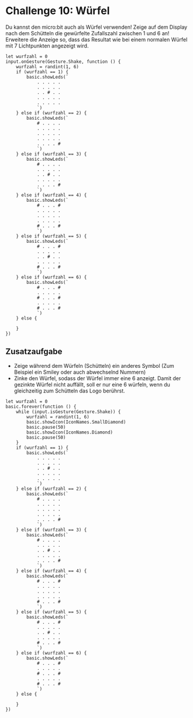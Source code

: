 # Challenge 10: Würfel

Du kannst den micro:bit auch als Würfel verwenden! Zeige auf dem Display nach dem Schütteln die gewürfelte Zufallszahl zwischen 1 und 6 an! Erweitere die Anzeige so, dass das Resultat wie bei einem normalen Würfel mit 7 Lichtpunkten angezeigt wird. 

```blocks
let wurfzahl = 0
input.onGesture(Gesture.Shake, function () {
    wurfzahl = randint(1, 6)
    if (wurfzahl == 1) {
        basic.showLeds(`
            . . . . .
            . . . . .
            . . # . .
            . . . . .
            . . . . .
            `)
    } else if (wurfzahl == 2) {
        basic.showLeds(`
            # . . . .
            . . . . .
            . . . . .
            . . . . .
            . . . . #
            `)
    } else if (wurfzahl == 3) {
        basic.showLeds(`
            # . . . .
            . . . . .
            . . # . .
            . . . . .
            . . . . #
            `)
    } else if (wurfzahl == 4) {
        basic.showLeds(`
            # . . . #
            . . . . .
            . . . . .
            . . . . .
            # . . . #
            `)
    } else if (wurfzahl == 5) {
        basic.showLeds(`
            # . . . #
            . . . . .
            . . # . .
            . . . . .
            # . . . #
            `)
    } else if (wurfzahl == 6) {
        basic.showLeds(`
            # . . . #
            . . . . .
            # . . . #
            . . . . .
            # . . . #
            `)
    } else {
    	
    }
})
```

## Zusatzaufgabe

 - Zeige während dem Würfeln (Schütteln) ein anderes Symbol (Zum Beispiel ein Smiley oder auch abwechselnd Nummern)
 - Zinke den Würfel, sodass der Würfel immer eine 6 anzeigt. Damit der gezinkte Würfel nicht auffällt, soll er nur eine 6 würfeln, wenn du gleichzeitig zum Schütteln das Logo berührst. 
 
```blocks
let wurfzahl = 0
basic.forever(function () {
    while (input.isGesture(Gesture.Shake)) {
        wurfzahl = randint(1, 6)
        basic.showIcon(IconNames.SmallDiamond)
        basic.pause(50)
        basic.showIcon(IconNames.Diamond)
        basic.pause(50)
    }
    if (wurfzahl == 1) {
        basic.showLeds(`
            . . . . .
            . . . . .
            . . # . .
            . . . . .
            . . . . .
            `)
    } else if (wurfzahl == 2) {
        basic.showLeds(`
            # . . . .
            . . . . .
            . . . . .
            . . . . .
            . . . . #
            `)
    } else if (wurfzahl == 3) {
        basic.showLeds(`
            # . . . .
            . . . . .
            . . # . .
            . . . . .
            . . . . #
            `)
    } else if (wurfzahl == 4) {
        basic.showLeds(`
            # . . . #
            . . . . .
            . . . . .
            . . . . .
            # . . . #
            `)
    } else if (wurfzahl == 5) {
        basic.showLeds(`
            # . . . #
            . . . . .
            . . # . .
            . . . . .
            # . . . #
            `)
    } else if (wurfzahl == 6) {
        basic.showLeds(`
            # . . . #
            . . . . .
            # . . . #
            . . . . .
            # . . . #
            `)
    } else {
    	
    }
})
```

<script src="../../assets/js/gh-pages-embed.js"></script><script>makeCodeRender("https://makecode.microbit.org/", "InES-HPMM/zhaw_lightbag");</script>